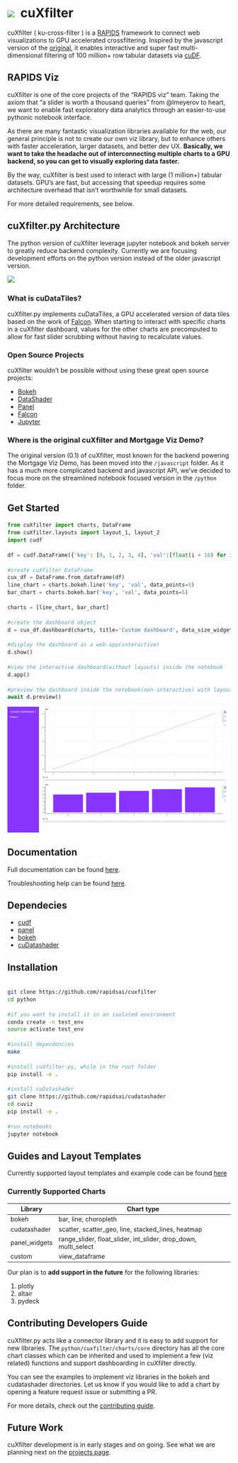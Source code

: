 # <div align="left"><img src="https://rapids.ai/assets/images/rapids_logo.png" width="90px"/>&nbsp; cuXfilter

cuXfilter ( ku-cross-filter ) is a [RAPIDS](https://github.com/rapidsai) framework to connect web visualizations to GPU accelerated crossfiltering. Inspired by the javascript version of the [original]( https://github.com/crossfilter/crossfilter), it enables interactive and super fast multi-dimensional filtering of 100 million+ row tabular datasets via [cuDF](https://github.com/rapidsai/cudf). 

## RAPIDS Viz
cuXfilter is one of the core projects of the “RAPIDS viz” team. Taking the axiom that “a slider is worth a thousand queries” from @lmeyerov to heart, we want to enable fast exploratory data analytics through an easier-to-use pythonic notebook interface. 

As there are many fantastic visualization libraries available for the web, our general principle is not to create our own viz library, but to enhance others with faster acceleration, larger datasets, and better dev UX. **Basically, we want to take the headache out of interconnecting multiple charts to a GPU backend, so you can get to visually exploring data faster.**

By the way, cuXfilter is best used to interact with large (1 million+) tabular datasets. GPU’s are fast, but accessing that speedup requires some architecture overhead that isn’t worthwhile for small datasets. 

For more detailed requirements, see below.

## cuXfilter.py Architecture

The python version of cuXfilter leverage jupyter notebook and bokeh server to greatly reduce backend complexity. Currently we are focusing development efforts on the python version instead of the older javascript version.

<img src="https://github.com/rapidsai/cuxfilter/blob/master/docs/_images/RAPIDS%20Viz%20EcoSystem%20v2.png" />

### What is cuDataTiles?

cuXfilter.py implements cuDataTiles, a GPU accelerated version of data tiles based on the work of [Falcon](https://github.com/uwdata/falcon). When starting to interact with specific charts in a cuXfilter dashboard, values for the other charts are precomputed to allow for fast slider scrubbing without having to recalculate values. 

### Open Source Projects

cuXfilter wouldn’t be possible without using these great open source projects:

- [Bokeh](https://bokeh.pydata.org/en/latest/)
- [DataShader](http://datashader.org/)
- [Panel](https://panel.pyviz.org/)
- [Falcon](https://github.com/uwdata/falcon)
- [Jupyter](https://jupyter.org/about)


### Where is the original cuXfilter and Mortgage Viz Demo?

The original version (0.1) of cuXfilter, most known for the backend powering the Mortgage Viz Demo, has been moved into the `/javascript` folder. As it has a much more complicated backend and javascript API, we’ve decided to focus more on the streamlined notebook focused version in the `/python` folder.

## Get Started

```python
from cuXfilter import charts, DataFrame
from cuXfilter.layouts import layout_1, layout_2
import cudf

df = cudf.DataFrame({'key': [0, 1, 2, 3, 4], 'val':[float(i + 10) for i in range(5)]})

#create cuXfilter DataFrame
cux_df = DataFrame.from_dataframe(df)
line_chart = charts.bokeh.line('key', 'val', data_points=5)
bar_chart = charts.bokeh.bar('key', 'val', data_points=5)

charts = [line_chart, bar_chart]

#create the dashboard object
d = cux_df.dashboard(charts, title='Custom dashboard', data_size_widget=True)

#display the dashboard as a web-app(interactive)
d.show()

#view the interactive dashboard(without layouts) inside the notebook
d.app()

#preview the dashboard inside the notebook(non-interactive) with layout
await d.preview()
```
![output dashboard](./docs/_images/readme_sample.png)

## Documentation

Full documentation can be found [here](https://rapidsai.github.io/cuxfilter/index.html).

Troubleshooting help can be found [here](https://rapidsai.github.io/cuxfilter/installation.html#troubleshooting).

## Dependecies

- [cudf](https://github.com/rapidsai/cudf)
- [panel](https://github.com/pyviz/panel)
- [bokeh](https://github.com/bokeh/bokeh)
- [cuDatashader](https://github.com/rapidsai/cudatashader)

## Installation

```bash

git clone https://github.com/rapidsai/cuxfilter
cd python

#if you want to install it in an isolated environment
conda create -n test_env
source activate test_env

#install dependencies
make

#install cuXfilter-py, while in the root folder
pip install -e .

#install cuDatashader
git clone https://github.com/rapidsai/cudatashader
cd cuviz
pip install -e .

#run notebooks
jupyter notebook
```

## Guides and Layout Templates

Currently supported layout templates and example code can be found [here](https://rapidsai.github.io/cuxfilter/layouts/Layouts.html)

### Currently Supported Charts
| Library  | Chart type |
| ------------- | ------------- |
| bokeh  | bar, line, choropleth  |
| cudatashader  | scatter, scatter_geo, line, stacked_lines, heatmap |
| panel_widgets  | range_slider, float_slider, int_slider, drop_down, multi_select  |
| custom    | view_dataframe |

Our plan is to **add support in the future** for the following libraries:
1. plotly
2. altair
3. pydeck

## Contributing Developers Guide

cuXfilter.py acts like a connector library and it is easy to add support for new libraries. The `python/cuxfilter/charts/core` directory has all the core chart classes which can be inherited and used to implement a few (viz related) functions and support dashboarding in cuXfilter directly.

You can see the examples to implement viz libraries in the bokeh and cudatashader directories. Let us know if you would like to add a chart by opening a feature request issue or submitting a PR.

For more details, check out the [contributing guide](./CONTRIBUTING.md).

## Future Work
cuXfilter development is in early stages and on going. See what we are planning next on the [projects page](https://github.com/rapidsai/cuxfilter/projects).

